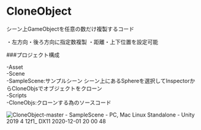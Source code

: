 # CloneObject

シーン上GameObjectを任意の数だけ複製するコード

・左方向・後ろ方向に指定数複製
・距離・上下位置を設定可能

###プロジェクト構成

  -Asset  
    -Scene  
      -SampleScene:サンプルシーン シーン上にあるSphereを選択してInspectorからCloneObjsでオブジェクトをクローン  
    -Scripts  
      -CloneObjs:クローンする為のソースコード  
 
 
![CloneObject-master - SampleScene - PC, Mac   Linux Standalone - Unity 2019 4 12f1_ _DX11_ 2020-12-01 20 00 48](https://user-images.githubusercontent.com/20298043/100732612-4cf24900-3410-11eb-8124-996b5c1be6ba.png)
